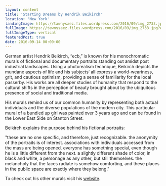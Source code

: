 ```yaml
---
layout: content
title: 'Starting Dreams by Hendrik Beikirch'
location: 'New York'
landingImage: https://tawnysaez.files.wordpress.com/2016/09/img_2733.jpg?w=500&h=500&crop=1
fullImage: https://tawnysaez.files.wordpress.com/2016/09/img_2733.jpg?w=1000
fullImageType: vertical
featuredPost: true
date: 2016-09-14 00:00:00
---
```

German artist Hendrik Beikirch, “ecb,” is known for his monochromatic murals of fictional and documentary portraits standing out amidst post industrial landscapes.  Using a photorealism technique, Beikirch depicts the mundane aspects of life and his subjects’ all express a world-weariness, grit, and cautious optimism, providing a sense of familiarity for the local passerby. His works are all deeper studies of humanity that respond to the cultural shifts in the perception of beauty brought about by the ubiquitous presence of social and traditional media.

His murals remind us of our common humanity by representing both actual individuals and the diverse populations of the modern city. This particular mural of a bundled up girl was painted over 3 years ago and can be found in the Lower East Side on Stanton Street.

Beikirch explains the purpose behind his fictional portraits:

"these are no one specific, and therefore, just recognizable. the anonymity of the portraits is of interest. associations with individuals accessed from the mass are being opened. everyone has something special, even though he is a little different from the next. a slightly different shade of color, in black and white, a personage as any other, but still themselves. the melancholy that the faces radiate is somehow comforting, and these places in the public space are exactly where they belong."

To check out his other murals visit his <a href="http://hendrikbeikirch.com/portrait/page/2/" target="_blank">website</a>.